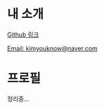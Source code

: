 # 내 소개

[Github 링크](https://github.com/kimyouknow)

[Email: kimyouknow@naver.com](kimyouknow@naver.com)

# 프로필

정리중...
